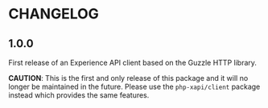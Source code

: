 CHANGELOG
=========

1.0.0
-----

First release of an Experience API client based on the Guzzle HTTP library.

**CAUTION**: This is the first and only release of this package and it will no
longer be maintained in the future. Please use the `php-xapi/client` package
instead which provides the same features.
